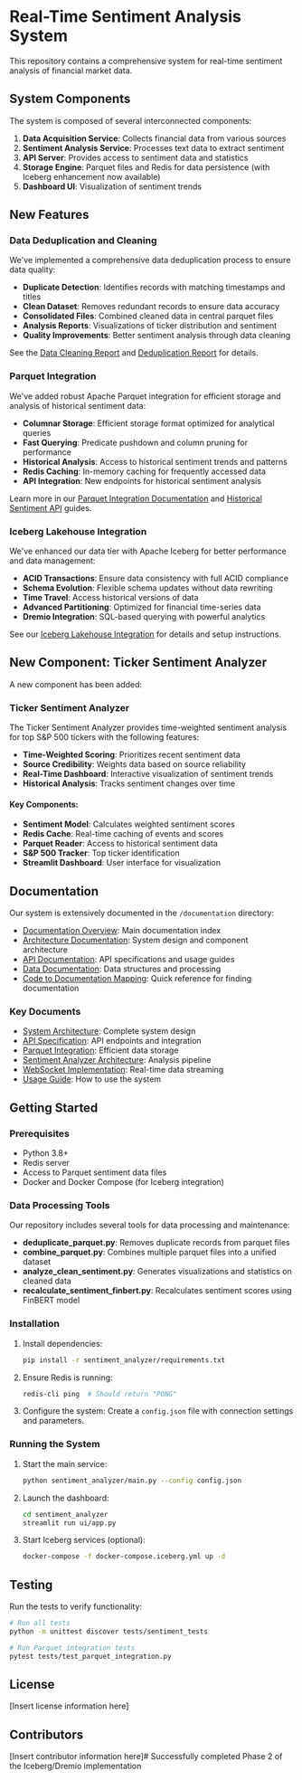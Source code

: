 # Real-Time Sentiment Analysis System

This repository contains a comprehensive system for real-time sentiment analysis of financial market data.

## System Components

The system is composed of several interconnected components:

1. **Data Acquisition Service**: Collects financial data from various sources
2. **Sentiment Analysis Service**: Processes text data to extract sentiment
3. **API Server**: Provides access to sentiment data and statistics
4. **Storage Engine**: Parquet files and Redis for data persistence (with Iceberg enhancement now available)
5. **Dashboard UI**: Visualization of sentiment trends

## New Features

### Data Deduplication and Cleaning

We've implemented a comprehensive data deduplication process to ensure data quality:

- **Duplicate Detection**: Identifies records with matching timestamps and titles
- **Clean Dataset**: Removes redundant records to ensure data accuracy
- **Consolidated Files**: Combined cleaned data in central parquet files
- **Analysis Reports**: Visualizations of ticker distribution and sentiment
- **Quality Improvements**: Better sentiment analysis through data cleaning

See the [Data Cleaning Report](DATA_CLEANING.md) and [Deduplication Report](deduplication_report.md) for details.

### Parquet Integration

We've added robust Apache Parquet integration for efficient storage and analysis of historical sentiment data:

- **Columnar Storage**: Efficient storage format optimized for analytical queries
- **Fast Querying**: Predicate pushdown and column pruning for performance
- **Historical Analysis**: Access to historical sentiment trends and patterns
- **Redis Caching**: In-memory caching for frequently accessed data
- **API Integration**: New endpoints for historical sentiment analysis

Learn more in our [Parquet Integration Documentation](documentation/architecture/parquet_integration.md) and [Historical Sentiment API](documentation/api/historical_sentiment_api.md) guides.

### Iceberg Lakehouse Integration

We've enhanced our data tier with Apache Iceberg for better performance and data management:

- **ACID Transactions**: Ensure data consistency with full ACID compliance
- **Schema Evolution**: Flexible schema updates without data rewriting
- **Time Travel**: Access historical versions of data
- **Advanced Partitioning**: Optimized for financial time-series data
- **Dremio Integration**: SQL-based querying with powerful analytics

See our [Iceberg Lakehouse Integration](iceberg_lake/README.md) for details and setup instructions.

## New Component: Ticker Sentiment Analyzer

A new component has been added:

### Ticker Sentiment Analyzer

The Ticker Sentiment Analyzer provides time-weighted sentiment analysis for top S&P 500 tickers with the following features:

- **Time-Weighted Scoring**: Prioritizes recent sentiment data
- **Source Credibility**: Weights data based on source reliability
- **Real-Time Dashboard**: Interactive visualization of sentiment trends
- **Historical Analysis**: Tracks sentiment changes over time

#### Key Components:

- **Sentiment Model**: Calculates weighted sentiment scores
- **Redis Cache**: Real-time caching of events and scores
- **Parquet Reader**: Access to historical sentiment data
- **S&P 500 Tracker**: Top ticker identification
- **Streamlit Dashboard**: User interface for visualization

## Documentation

Our system is extensively documented in the `/documentation` directory:

- [Documentation Overview](/documentation/README.md): Main documentation index
- [Architecture Documentation](/documentation/architecture/README.md): System design and component architecture
- [API Documentation](/documentation/api/README.md): API specifications and usage guides
- [Data Documentation](/documentation/data/README.md): Data structures and processing
- [Code to Documentation Mapping](/documentation/CODE_TO_DOCS_MAPPING.md): Quick reference for finding documentation

### Key Documents

- [System Architecture](/documentation/architecture/architecture_overview.md): Complete system design
- [API Specification](/documentation/api/API_spec.md): API endpoints and integration
- [Parquet Integration](/documentation/architecture/parquet_integration.md): Efficient data storage
- [Sentiment Analyzer Architecture](/documentation/architecture/sentiment_analyzer_architecture.md): Analysis pipeline
- [WebSocket Implementation](/documentation/api/WebSocket_Implementation.md): Real-time data streaming
- [Usage Guide](/documentation/guides/usage_guide.md): How to use the system

## Getting Started

### Prerequisites

- Python 3.8+
- Redis server
- Access to Parquet sentiment data files
- Docker and Docker Compose (for Iceberg integration)

### Data Processing Tools

Our repository includes several tools for data processing and maintenance:

- **deduplicate_parquet.py**: Removes duplicate records from parquet files
- **combine_parquet.py**: Combines multiple parquet files into a unified dataset
- **analyze_clean_sentiment.py**: Generates visualizations and statistics on cleaned data
- **recalculate_sentiment_finbert.py**: Recalculates sentiment scores using FinBERT model

### Installation

1. Install dependencies:
   ```bash
   pip install -r sentiment_analyzer/requirements.txt
   ```

2. Ensure Redis is running:
   ```bash
   redis-cli ping  # Should return "PONG"
   ```

3. Configure the system:
   Create a `config.json` file with connection settings and parameters.

### Running the System

1. Start the main service:
   ```bash
   python sentiment_analyzer/main.py --config config.json
   ```

2. Launch the dashboard:
   ```bash
   cd sentiment_analyzer
   streamlit run ui/app.py
   ```

3. Start Iceberg services (optional):
   ```bash
   docker-compose -f docker-compose.iceberg.yml up -d
   ```

## Testing

Run the tests to verify functionality:

```bash
# Run all tests
python -m unittest discover tests/sentiment_tests

# Run Parquet integration tests
pytest tests/test_parquet_integration.py
```

## License

[Insert license information here]

## Contributors

[Insert contributor information here]# Successfully completed Phase 2 of the Iceberg/Dremio implementation
